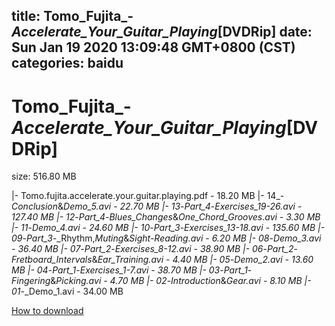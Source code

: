 
title: Tomo_Fujita_-_Accelerate_Your_Guitar_Playing_[DVDRip]
date: Sun Jan 19 2020 13:09:48 GMT+0800 (CST)    
categories: baidu
---

# Tomo_Fujita_-_Accelerate_Your_Guitar_Playing_[DVDRip]
size: 516.80 MB
 
 
|- Tomo.fujita.accelerate.your.guitar.playing.pdf - 18.20 MB
|- 14_-_Conclusion_&_Demo_5.avi - 22.70 MB
|- 13_-_Part_4_-_Exercises_19-26.avi - 127.40 MB
|- 12_-_Part_4_-_Blues_Changes_&_One_Chord_Grooves.avi - 3.30 MB
|- 11_-_Demo_4.avi - 24.60 MB
|- 10_-_Part_3_-_Exercises_13-18.avi - 135.60 MB
|- 09_-_Part_3_-_Rhythm,_Muting_&_Sight-Reading.avi - 6.20 MB
|- 08_-_Demo_3.avi - 36.40 MB
|- 07_-_Part_2_-_Exercises_8-12.avi - 38.90 MB
|- 06_-_Part_2_-_Fretboard_Intervals_&_Ear_Training.avi - 4.40 MB
|- 05_-_Demo_2.avi - 13.60 MB
|- 04_-_Part_1_-_Exercises_1-7.avi - 38.70 MB
|- 03_-_Part_1_-_Fingering_&_Picking.avi - 4.70 MB
|- 02_-_Introduction_&_Gear.avi - 8.10 MB
|- 01_-_Demo_1.avi - 34.00 MB

[How to download](https://bpcam.bemobtrk.com/go/2ceec3aa-1ca2-46d6-b9ff-aaa5c184517c?jno=403)